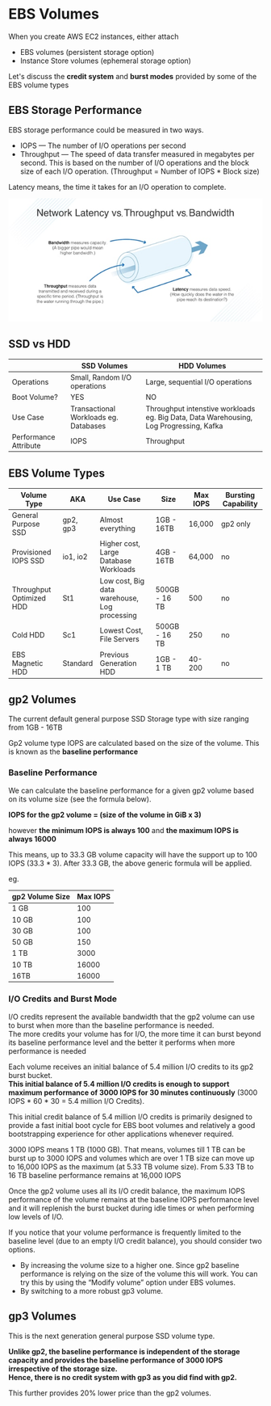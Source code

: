 # EBS Volumes


When you create AWS EC2 instances, either attach
* EBS volumes (persistent storage option)
* Instance Store volumes (ephemeral storage option)

Let's discuss the **credit system** and **burst modes** provided by some of the EBS volume types

## EBS Storage Performance

EBS storage performance could be measured in two ways.

* IOPS — The number of I/O operations per second
* Throughput — The speed of data transfer measured in megabytes per second. This is based on the number of I/O operations and the block size of each I/O operation. (Throughput = Number of IOPS * Block size)

Latency means, the time it takes for an I/O operation to complete.

![alt text](imgs/image-11.jpg)

## SSD vs HDD

|  | SSD Volumes | HDD Volumes |
|---|---|---|
| Operations | Small, Random I/O operations | Large, sequential I/O operations|
| Boot Volume? | YES | NO |
| Use Case | Transactional Workloads eg. Databases| Throughput intenstive workloads eg. Big Data, Data Warehousing, Log Progressing, Kafka |
| Performance Attribute | IOPS | Throughput |


## EBS Volume Types

| Volume Type | AKA | Use Case | Size |Max IOPS | Bursting Capability |
|---|---|---|---|---|---|
| General Purpose SSD      | gp2, gp3 | Almost everything                               | 1GB - 16TB    | 16,000 | gp2 only |
| Provisioned IOPS SSD     | io1, io2 | Higher cost, Large Database Workloads           | 4GB - 16TB    | 64,000 | no       |
| Throughput Optimized HDD | St1      | Low cost, Big data warehouse, Log processing    | 500GB - 16 TB | 500    | no       |
| Cold HDD                 | Sc1      | Lowest Cost, File Servers                       | 500GB - 16 TB | 250    | no       |
| EBS Magnetic HDD         | Standard | Previous Generation HDD                         | 1GB - 1 TB    | 40-200 | no       |

## gp2 Volumes

The current default general purpose SSD Storage type with size ranging from 1GB - 16TB

Gp2 volume type IOPS are calculated based on the size of the volume. This is known as the **baseline performance**

### Baseline Performance
We can calculate the baseline performance for a given gp2 volume based on its volume size (see the formula below).

**IOPS for the gp2 volume = (size of the volume in GiB x 3)**

however **the minimum IOPS is always 100** and **the maximum IOPS is always 16000**

This means, up to 33.3 GB volume capacity will have the support up to 100 IOPS (33.3 * 3). After 33.3 GB, the above generic formula will be applied.

eg.

| gp2 Volume Size | Max IOPS |
|---|---|
| 1 GB  | 100 |
| 10 GB | 100 |
| 30 GB | 100 |
| 50 GB | 150 |
| 1 TB  | 3000 |
| 10 TB | 16000 |
| 16TB  | 16000|

### I/O Credits and Burst Mode

I/O credits represent the available bandwidth that the gp2 volume can use to burst when more than the baseline performance is needed.   
The more credits your volume has for I/O, the more time it can burst beyond its baseline performance level and the better it performs when more performance is needed

Each volume receives an initial balance of 5.4 million I/O credits to its gp2 burst bucket.   
**This initial balance of 5.4 million I/O credits is enough to support maximum performance of 3000 IOPS for 30 minutes continuously** (3000 IOPS * 60 * 30 = 5.4 million I/O Credits).

This initial credit balance of 5.4 million I/O credits is primarily designed to provide a fast initial boot cycle for EBS boot volumes and relatively a good bootstrapping experience for other applications whenever required.

3000 IOPS means 1 TB (1000 GB). That means, volumes till 1 TB can be burst up to 3000 IOPS and volumes which are over 1 TB size can move up to 16,000 IOPS as the maximum (at 5.33 TB volume size). From 5.33 TB to 16 TB baseline performance remains at 16,000 IOPS

Once the gp2 volume uses all its I/O credit balance, the maximum IOPS performance of the volume remains at the baseline IOPS performance level and it will replenish the burst bucket during idle times or when performing low levels of I/O.

If you notice that your volume performance is frequently limited to the baseline level (due to an empty I/O credit balance), you should consider two options.
* By increasing the volume size to a higher one. Since gp2 baseline performance is relying on the size of the volume this will work. You can try this by using the “Modify volume” option under EBS volumes.
* By switching to a more robust gp3 volume.

## gp3 Volumes

This is the next generation general purpose SSD volume type.

**Unlike gp2, the baseline performance is independent of the storage capacity and provides the baseline performance of 3000 IOPS irrespective of the storage size.   
Hence, there is no credit system with gp3 as you did find with gp2.**

This further provides 20% lower price than the gp2 volumes.

